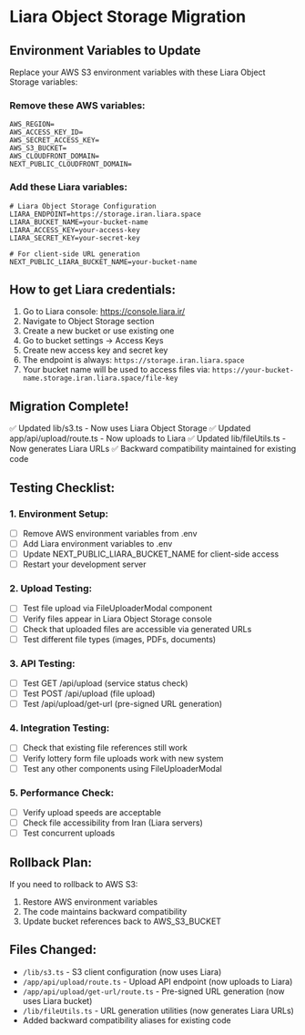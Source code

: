 # Liara Object Storage Migration

## Environment Variables to Update

Replace your AWS S3 environment variables with these Liara Object Storage variables:

### Remove these AWS variables:
```
AWS_REGION=
AWS_ACCESS_KEY_ID=
AWS_SECRET_ACCESS_KEY=
AWS_S3_BUCKET=
AWS_CLOUDFRONT_DOMAIN=
NEXT_PUBLIC_CLOUDFRONT_DOMAIN=
```

### Add these Liara variables:
```
# Liara Object Storage Configuration
LIARA_ENDPOINT=https://storage.iran.liara.space
LIARA_BUCKET_NAME=your-bucket-name
LIARA_ACCESS_KEY=your-access-key
LIARA_SECRET_KEY=your-secret-key

# For client-side URL generation
NEXT_PUBLIC_LIARA_BUCKET_NAME=your-bucket-name
```

## How to get Liara credentials:

1. Go to Liara console: https://console.liara.ir/
2. Navigate to Object Storage section
3. Create a new bucket or use existing one
4. Go to bucket settings → Access Keys
5. Create new access key and secret key
6. The endpoint is always: `https://storage.iran.liara.space`
7. Your bucket name will be used to access files via: `https://your-bucket-name.storage.iran.liara.space/file-key`

## Migration Complete!

✅ Updated lib/s3.ts - Now uses Liara Object Storage
✅ Updated app/api/upload/route.ts - Now uploads to Liara
✅ Updated lib/fileUtils.ts - Now generates Liara URLs
✅ Backward compatibility maintained for existing code

## Testing Checklist:

### 1. Environment Setup:
- [ ] Remove AWS environment variables from .env
- [ ] Add Liara environment variables to .env  
- [ ] Update NEXT_PUBLIC_LIARA_BUCKET_NAME for client-side access
- [ ] Restart your development server

### 2. Upload Testing:
- [ ] Test file upload via FileUploaderModal component
- [ ] Verify files appear in Liara Object Storage console
- [ ] Check that uploaded files are accessible via generated URLs
- [ ] Test different file types (images, PDFs, documents)

### 3. API Testing:
- [ ] Test GET /api/upload (service status check)
- [ ] Test POST /api/upload (file upload)
- [ ] Test /api/upload/get-url (pre-signed URL generation)

### 4. Integration Testing:
- [ ] Check that existing file references still work
- [ ] Verify lottery form file uploads work with new system
- [ ] Test any other components using FileUploaderModal

### 5. Performance Check:
- [ ] Verify upload speeds are acceptable
- [ ] Check file accessibility from Iran (Liara servers)
- [ ] Test concurrent uploads

## Rollback Plan:
If you need to rollback to AWS S3:
1. Restore AWS environment variables
2. The code maintains backward compatibility
3. Update bucket references back to AWS_S3_BUCKET

## Files Changed:
- `/lib/s3.ts` - S3 client configuration (now uses Liara)
- `/app/api/upload/route.ts` - Upload API endpoint (now uploads to Liara)
- `/app/api/upload/get-url/route.ts` - Pre-signed URL generation (now uses Liara bucket)
- `/lib/fileUtils.ts` - URL generation utilities (now generates Liara URLs)
- Added backward compatibility aliases for existing code